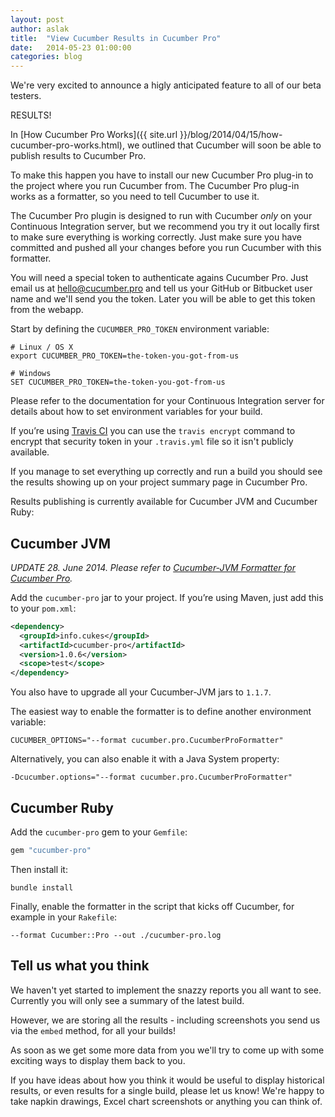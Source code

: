 ```yaml
---
layout: post
author: aslak
title:  "View Cucumber Results in Cucumber Pro"
date:   2014-05-23 01:00:00
categories: blog
---
```


We're very excited to announce a higly anticipated feature to all of our beta testers.

RESULTS!

In [How Cucumber Pro Works]({{ site.url }}/blog/2014/04/15/how-cucumber-pro-works.html),
we outlined that Cucumber will soon be able to publish results to Cucumber Pro.

To make this happen you have to install our new Cucumber Pro plug-in to the project
where you run Cucumber from. The Cucumber Pro plug-in works as a formatter,
so you need to tell Cucumber to use it.

The Cucumber Pro plugin is designed to run with Cucumber *only* on your Continuous Integration
server, but we recommend you try it out locally first to make sure everything is working
correctly. Just make sure you have committed and pushed all your changes before you
run Cucumber with this formatter.

You will need a special token to authenticate agains Cucumber Pro. Just email us at
<a href="mailto:hello@cucumber.pro">hello@cucumber.pro</a> and tell us your GitHub
or Bitbucket user name and we'll send you the token. Later you will be able to get
this token from the webapp.

Start by defining the `CUCUMBER_PRO_TOKEN` environment variable:

    # Linux / OS X
    export CUCUMBER_PRO_TOKEN=the-token-you-got-from-us

    # Windows
    SET CUCUMBER_PRO_TOKEN=the-token-you-got-from-us

Please refer to the documentation for your Continuous Integration server for
details about how to set environment variables for your build.

If you’re using [Travis CI](travis-ci.org) you can use the `travis encrypt`
command to encrypt that security token in your `.travis.yml` file so it isn't publicly available.

If you manage to set everything up correctly and run a build you should see the
results showing up on your project summary page in Cucumber Pro.

Results publishing is currently available for Cucumber JVM and Cucumber Ruby:

## Cucumber JVM

*UPDATE 28. June 2014. Please refer to [Cucumber-JVM Formatter for Cucumber Pro](https://github.com/cucumber-ltd/cucumber-pro-jvm).*

Add the `cucumber-pro` jar to your project.
If you’re using Maven, just add this to your `pom.xml`:

```xml
<dependency>
  <groupId>info.cukes</groupId>
  <artifactId>cucumber-pro</artifactId>
  <version>1.0.6</version>
  <scope>test</scope>
</dependency>
```

You also have to upgrade all your Cucumber-JVM jars to `1.1.7`.

The easiest way to enable the formatter is to define another environment variable:

    CUCUMBER_OPTIONS="--format cucumber.pro.CucumberProFormatter"

Alternatively, you can also enable it with a Java System property:

    -Dcucumber.options="--format cucumber.pro.CucumberProFormatter"

## Cucumber Ruby

Add the `cucumber-pro` gem to your `Gemfile`:

```ruby
gem "cucumber-pro"
```

Then install it:

    bundle install

Finally, enable the formatter in the script that kicks off Cucumber, for example
in your `Rakefile`:

    --format Cucumber::Pro --out ./cucumber-pro.log

## Tell us what you think

We haven't yet started to implement the snazzy reports you all want to see.
Currently you will only see a summary of the latest build.

However, we are storing all the results - including screenshots you send us via the
`embed` method, for all your builds!

As soon as we get some more data from you we'll try to come up with some exciting
ways to display them back to you.

If you have ideas about how you think it would be useful to display historical results,
or even results for a single build, please let us know! We're happy to take napkin drawings,
Excel chart screenshots or anything you can think of.

